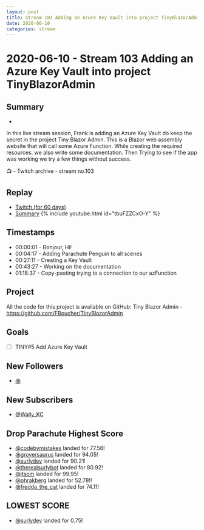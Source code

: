 ```yaml
---
layout: post
title: Stream 103 Adding an Azure Key Vault into project TinyBlazorAdmin
date: 2020-06-10
categories: stream
---
```



# 2020-06-10 - Stream 103 Adding an Azure Key Vault into project TinyBlazorAdmin

## Summary
-

In this live stream session, Frank is adding an Azure Key Vault do keep the secret in the project Tiny Blazor Admin. This is a Blazor web assembly website that will call some Azure Function. While creating the required resources.  we also write some documentation. Then Trying to see if the app was working we try a few things without success.

📺 - Twitch archive - stream no.103

## Replay


- [Twitch (for 60 days)](https://www.twitch.tv/videos/)
- [Summary](https://youtu.be/ZjnmPOH5404)
{% include youtube.html id="tbuFZZCxO-Y" %}
<br/><!--more-->


## Timestamps


- 00:00:01 - Bonjour, Hi!
- 00:04:17 - Adding Parachute Penguin to all scenes
- 00:27:11 - Creating a Key Vault
- 00:43:27 - Working on the documentation
- 01:18:37 - Copy-pasting trying to a connection to our azFunction 



Project
-------

All the code for this project is available on GitHub: Tiny Blazor Admin - https://github.com/FBoucher/TinyBlazorAdmin


Goals
-----

- [ ] TINY#5 Add Azure Key Vault


New Followers
-------------

- [@](https://www.twitch.tv/)


New Subscribers
---------------

- [@Wally_KC](https://www.twitch.tv/Wally_KC)



Drop Parachute Highest Score
----------------------------

- [@codebymistakes](https://www.twitch.tv/) landed for 77.56!
- [@groversaurus](https://www.twitch.tv/) landed for 94.05!
- [@surlydev](https://www.twitch.tv/) landed for 90.21!
- [@therealsurlybot](https://www.twitch.tv/) landed for 80.92!
- [@jtsom](https://www.twitch.tv/) landed for 99.95!
- [@phrakberg](https://www.twitch.tv/) landed for 52.78!!
- [@fredda_the_cat](https://www.twitch.tv/) landed for 74.11!


LOWEST SCORE
------------

- [@surlydev](https://www.twitch.tv/) landed for 0.75!



